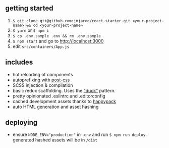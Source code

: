 ## getting started

1. `$ git clone git@github.com:imjared/react-starter.git <your-project-name> && cd <your-project-name>`
1. `$ yarn` or `$ npm i`
1. `$ cp .env.sample .env && rm .env.sample`
1. `$ npm start` and go to [http://localhost:3000](http://localhost:3000)
1. edit `src/containers/App.js`

## includes

- hot reloading of components
- autoprefixing with [post-css](https://github.com/postcss/postcss-loader)
- SCSS injection & compilation
- basic redux scaffolding. Uses the ["duck"](https://github.com/erikras/ducks-modular-redux/issues) pattern.
- pretty opinionated .eslintrc and .editorconfig
- cached development assets thanks to [happypack](https://www.npmjs.com/package/happypack)
- auto HTML generation and asset hashing

## deploying

- ensure `NODE_ENV="production"` in `.env` and run `$ npm run deploy`. generated hashed assets will be in `/dist`
